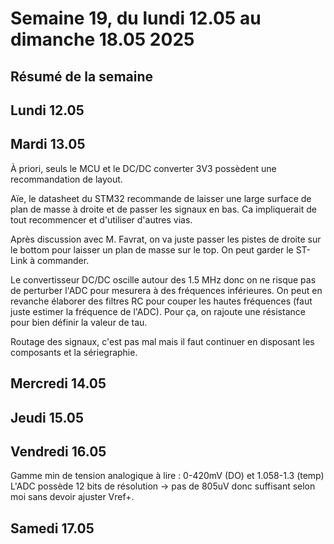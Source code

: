 # Semaine 19, du lundi 12.05 au dimanche 18.05 2025

## Résumé de la semaine

## Lundi 12.05

## Mardi 13.05

À priori, seuls le MCU et le DC/DC converter 3V3 possèdent une recommandation de layout.

Aïe, le datasheet du STM32 recommande de laisser une large surface de plan de masse à droite et de passer les signaux en bas.
Ca impliquerait de tout recommencer et d'utiliser d'autres vias.

Après discussion avec M. Favrat, on va juste passer les pistes de droite sur le bottom pour laisser un plan de masse sur le top. On peut garder 
le ST-Link à commander.

Le convertisseur DC/DC oscille autour des 1.5 MHz donc on ne risque pas de perturber l'ADC pour mesurera à des fréquences inférieures. On peut en revanche
élaborer des filtres RC pour couper les hautes fréquences (faut juste estimer la fréquence de l'ADC). Pour ça, on rajoute une résistance pour bien définir la valeur de tau.

Routage des signaux, c'est pas mal mais il faut continuer en disposant les composants et la sériegraphie.

## Mercredi 14.05

## Jeudi 15.05

## Vendredi 16.05

Gamme min de tension analogique à lire : 0-420mV (DO) et 1.058-1.3 (temp)
L'ADC possède 12 bits de résolution -> pas de 805uV donc suffisant selon moi sans devoir ajuster Vref+.


## Samedi 17.05